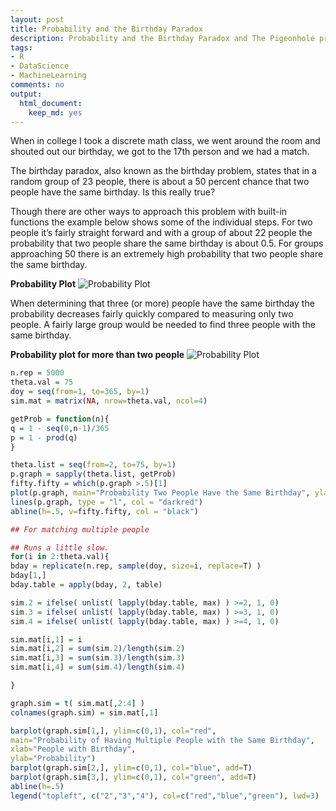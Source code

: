 ```yaml
---
layout: post
title: Probability and the Birthday Paradox
description: Probability and the Birthday Paradox and The Pigeonhole principle
tags:
- R
- DataScience
- MachineLearning
comments: no
output:
  html_document:
    keep_md: yes
---
```

When in college I took a discrete math class, we went around the room and shouted out our birthday, we got to the 17th person and we had a match. 

The birthday paradox, also known as the birthday problem, states that in a random group of 23 people, there is about a 50 percent chance that two people have the same birthday. Is this really true?

Though there are other ways to approach this problem with built-in functions the example below shows some of the individual steps. For two people it’s fairly straight forward and with a group of about 22 people the probability that two people share the same birthday is about 0.5.
For groups approaching 50 there is an extremely high probability that two people share the same birthday.

 **Probability Plot**
![Probability Plot](https://saltfog.github.io/assets/images/Prob2Birthday.jpeg)

When determining that three (or more) people have the same birthday the probability decreases fairly quickly compared to measuring only two people. A fairly large group would be needed to find three people with the same birthday.

**Probability plot for more than two people**
![Probability Plot](https://saltfog.github.io/assets/images/Birthday-Plot.jpeg)

```r
n.rep = 5000
theta.val = 75
doy = seq(from=1, to=365, by=1)
sim.mat = matrix(NA, nrow=theta.val, ncol=4)

getProb = function(n){
q = 1 - seq(0,n-1)/365
p = 1 - prod(q)
}

theta.list = seq(from=2, to=75, by=1)
p.graph = sapply(theta.list, getProb)
fifty.fifty = which(p.graph >.5)[1]
plot(p.graph, main="Probability Two People Have the Same Birthday", ylab='Probability', xlab="Number of People in Group", type = "l")
lines(p.graph, type = "l", col = "darkred")
abline(h=.5, v=fifty.fifty, col = "black")

## For matching multiple people

## Runs a little slow.
for(i in 2:theta.val){
bday = replicate(n.rep, sample(doy, size=i, replace=T) )
bday[1,]
bday.table = apply(bday, 2, table)

sim.2 = ifelse( unlist( lapply(bday.table, max) ) >=2, 1, 0)
sim.3 = ifelse( unlist( lapply(bday.table, max) ) >=3, 1, 0)
sim.4 = ifelse( unlist( lapply(bday.table, max) ) >=4, 1, 0)

sim.mat[i,1] = i
sim.mat[i,2] = sum(sim.2)/length(sim.2)
sim.mat[i,3] = sum(sim.3)/length(sim.3)
sim.mat[i,4] = sum(sim.4)/length(sim.4)

}

graph.sim = t( sim.mat[,2:4] )
colnames(graph.sim) = sim.mat[,1]

barplot(graph.sim[1,], ylim=c(0,1), col="red",
main="Probability of Having Multiple People with the Same Birthday",
xlab="People with Birthday",
ylab="Probability")
barplot(graph.sim[2,], ylim=c(0,1), col="blue", add=T)
barplot(graph.sim[3,], ylim=c(0,1), col="green", add=T)
abline(h=.5)
legend("topleft", c("2","3","4"), col=c("red","blue","green"), lwd=3)


```